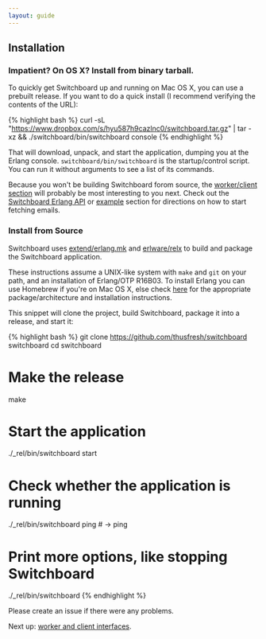 ```yaml
---
layout: guide
---
```


## Installation

### Impatient? On OS X? Install from binary tarball.

To quickly get Switchboard up and running on Mac OS X, you can use a prebuilt
release. If you want to do a quick install (I recommend verifying the contents
of the URL):

{% highlight bash %}
curl -sL "https://www.dropbox.com/s/hyu587h9cazlnc0/switchboard.tar.gz" | tar -xz && ./switchboard/bin/switchboard console
{% endhighlight %}

That will download, unpack, and start the application,
dumping you at the Erlang console. `switchboard/bin/switchboard` is the
startup/control script. You can run it without arguments to see a list
of its commands.

Because you won't be building Switchboard forom source, the
[worker/client section]({{site.baseurl}}/guide/interfaces) will
probably be most interesting to you next. Check out the
[Switchboard Erlang API]({{site.baseurl}}/doc) or
[example]({{site.baseurl}}/buide/example) section for directions on
how to start fetching emails.


### Install from Source

Switchboard uses
[extend/erlang.mk](https://github.com/extend/erlang.mk) and
[erlware/relx](https://github.com/erlware/relx) to build and
package the Switchboard application.

These instructions assume a UNIX-like system with `make` and `git` on
your path, and an installation of Erlang/OTP R16B03. To install Erlang
you can use Homebrew if you're on Mac OS X, else check
[here](https://www.erlang-solutions.com/downloads/download-erlang-otp)
for the appropriate package/architecture and installation
instructions.

This snippet will clone the project, build Switchboard, package it
into a release, and start it:

{% highlight bash %}
git clone https://github.com/thusfresh/switchboard switchboard
cd switchboard
# Make the release
make
# Start the application
./_rel/bin/switchboard start
# Check whether the application is running
./_rel/bin/switchboard ping  # -> ping

# Print more options, like stopping Switchboard
./_rel/bin/switchboard
{% endhighlight %}

Please create an issue if there were any problems.

Next up:
[worker and client interfaces]({{site.baseurl}}/guide/interfaces).
